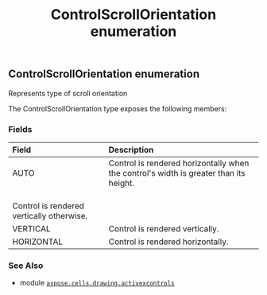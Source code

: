 ﻿---
title: ControlScrollOrientation enumeration
second_title: Aspose.Cells for Python via .NET API References
description: 
type: docs
weight: 230
url: /aspose.cells.drawing.activexcontrols/controlscrollorientation/
is_root: false
---

## ControlScrollOrientation enumeration

Represents type of scroll orientation



The ControlScrollOrientation type exposes the following members:

### Fields
| Field | Description |
| :- | :- |
| AUTO | Control is rendered horizontally when the control's width is greater than its height.<br/>Control is rendered vertically otherwise. |
| VERTICAL | Control is rendered vertically. |
| HORIZONTAL | Control is rendered horizontally. |



### See Also
* module [`aspose.cells.drawing.activexcontrols`](..)
